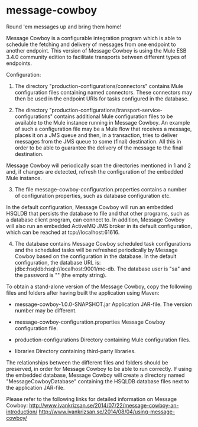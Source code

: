message-cowboy
==============

Round 'em messages up and bring them home!

Message Cowboy is a configurable integration program which is able to schedule the fetching and delivery of messages from one endpoint to another endpoint.
This version of Message Cowboy is using the Mule ESB 3.4.0 community edition to facilitate transports between different types of endpoints.

Configuration:

1) The directory "production-configurations/connectors" contains Mule configuration files containing named connectors. These connectors may then be used in the endpoint URIs for tasks configured in the database.

2) The directory "production-configurations/transport-service-configurations" contains additional Mule configuration files to be available to the Mule instance running in Message Cowboy. 
An example of such a configuration file may be a Mule flow that receives a message, places it on a JMS queue and then, in a transaction, tries to deliver messages from the JMS queue to some (final) destination. All this in order to be able to guarantee the delivery of the message to the final destination.

Message Cowboy will periodically scan the directories mentioned in 1 and 2 and, if changes are detected, refresh the configuration of the embedded Mule instance.

3) The file message-cowboy-configuration.properties contains a number of configuration properties, such as database configuration etc.

In the default configuration, Message Cowboy will run an embedded HSQLDB that persists the database to file and that other programs, such as a database client program, can connect to. 
In addition, Message Cowboy will also run an embedded ActiveMQ JMS broker in its default configuration, which can be reached at tcp://localhost:61616.

4) The database contains Message Cowboy scheduled task configurations and the scheduled tasks will be refreshed periodically by Message Cowboy based on the configuration in the database.
In the default configuration, the database URL is: jdbc:hsqldb:hsql://localhost:9001/mc-db. The database user is "sa" and the password is "" (the empty string).

To obtain a stand-alone version of the Message Cowboy, copy the following files and folders after having built the application using Maven:
* message-cowboy-1.0.0-SNAPSHOT.jar
Application JAR-file. The version number may be different.

* message-cowboy-configuration.properties
Message Cowboy configuration file.

* production-configurations
Directory containing Mule configuration files.

* libraries
Directory containing third-party libraries.

The relationships between the different files and folders should be preserved, in order for Message Cowboy to be able to run correctly.
If using the embedded database, Message Cowboy will create a directory named "MessageCowboyDatabase" containing the HSQLDB database files next to the application JAR-file.

Please refer to the following links for detailed information on Message Cowboy:
http://www.ivankrizsan.se/2014/07/22/message-cowboy-an-introduction/
http://www.ivankrizsan.se/2014/08/04/using-message-cowboy/